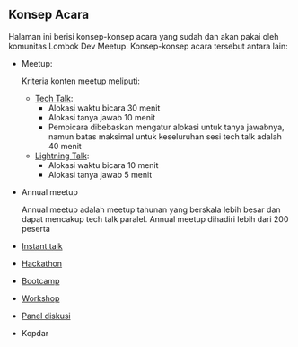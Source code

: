 ## Konsep Acara

Halaman ini berisi konsep-konsep acara yang sudah dan akan pakai oleh komunitas Lombok Dev Meetup. Konsep-konsep acara tersebut antara lain:

- Meetup:
  
  Kriteria konten meetup meliputi:
  
    - [Tech Talk](./tech-talk.md):
      - Alokasi waktu bicara 30 menit
      - Alokasi tanya jawab 10 menit
      - Pembicara dibebaskan mengatur alokasi untuk tanya jawabnya, namun batas maksimal untuk keseluruhan sesi tech talk adalah 40 menit
    - [Lightning Talk](./lightning-talk.md):
      - Alokasi waktu bicara 10 menit
      - Alokasi tanya jawab 5 menit
    
- Annual meetup

  Annual meetup adalah meetup tahunan yang berskala lebih besar dan dapat mencakup tech talk paralel. Annual meetup dihadiri lebih dari 200 peserta

- [Instant talk](./instant-talk.md)
- [Hackathon](./hackathon.md)
- [Bootcamp](./bootcamp.md)
- [Workshop](./workshop.md)
- [Panel diskusi](./panel-diskusi.md)
- Kopdar
